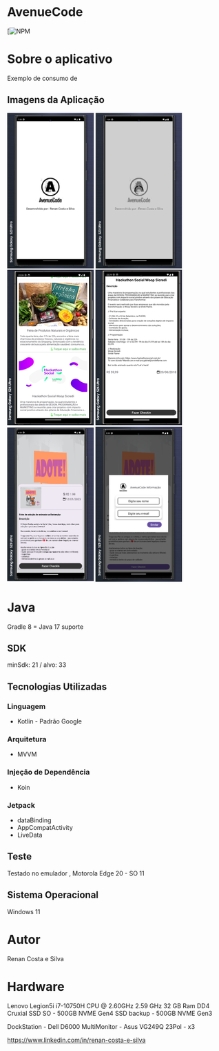 # AvenueCode
[![NPM](https://github.com/RenanCostaSilva/AvenueCodeEventos/blob/master/LICENSE)

# Sobre o aplicativo
Exemplo de consumo de 


## Imagens da Aplicação

![mobile 1](https://github.com/RenanCostaSilva/AvenueCodeEvento/blob/main/1.png)
![mobile 2](https://github.com/RenanCostaSilva/AvenueCodeEvento/blob/main/2.png)
![mobile 3](https://github.com/RenanCostaSilva/AvenueCodeEvento/blob/main/3.png)
![mobile 4](https://github.com/RenanCostaSilva/AvenueCodeEvento/blob/main/4.png)
![mobile 5](https://github.com/RenanCostaSilva/AvenueCodeEvento/blob/main/5.png)
![mobile 6](https://github.com/RenanCostaSilva/AvenueCodeEvento/blob/main/6.png)

# Java
 Gradle 8 = Java 17 suporte

## SDK
minSdk: 21 / alvo: 33

## Tecnologias Utilizadas

### Linguagem
- Kotlin - Padrão Google

### Arquitetura
- MVVM 

### Injeção de Dependência
- Koin

### Jetpack
- dataBinding 
- AppCompatActivity
- LiveData

## Teste
Testado no emulador , Motorola Edge 20 - SO 11

## Sistema Operacional
Windows 11

# Autor
Renan Costa e Silva

# Hardware
Lenovo Legion5i
i7-10750H CPU @ 2.60GHz   2.59 GHz
32 GB Ram DD4 Cruxial
SSD SO - 500GB NVME Gen4
SSD backup - 500GB NVME Gen3

DockStation - Dell D6000
MultiMonitor - Asus VG249Q 23Pol - x3

https://www.linkedin.com/in/renan-costa-e-silva
